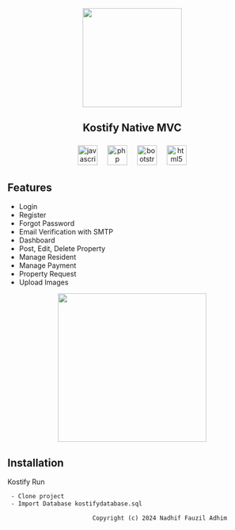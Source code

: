 
<div align="center">
  <img height="200" src="https://i.ibb.co.com/Gf6PnKW/Kostifyop.png"  />
</div>

###

<h2 align="center">Kostify Native MVC</h2>

###

<div align="center">
  <img src="https://cdn.jsdelivr.net/gh/devicons/devicon/icons/javascript/javascript-original.svg" height="40" alt="javascript logo"  />
  <img width="12" />
  <img src="https://cdn.jsdelivr.net/gh/devicons/devicon/icons/php/php-original.svg" height="40" alt="php logo"  />
  <img width="12" />
  <img src="https://cdn.jsdelivr.net/gh/devicons/devicon/icons/bootstrap/bootstrap-original.svg" height="40" alt="bootstrap logo"  />
  <img width="12" />
  <img src="https://cdn.jsdelivr.net/gh/devicons/devicon/icons/html5/html5-original.svg" height="40" alt="html5 logo"  />
</div>

###

## Features

- Login
- Register
- Forgot Password
- Email Verification with SMTP
- Dashboard
- Post, Edit, Delete Property
- Manage Resident
- Manage Payment
- Property Request
- Upload Images

<div align="center">
   <img height="300" src="https://i.ibb.co.com/zPG0Cwm/Screenshot-49.png"  />
</div>



## Installation

Kostify Run

```bash
 - Clone project
 - Import Database kostifydatabase.sql

```
    
                            Copyright (c) 2024 Nadhif Fauzil Adhim
